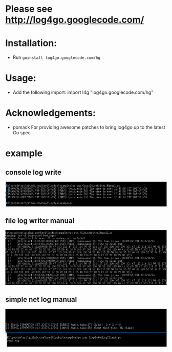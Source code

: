 # Please see http://log4go.googlecode.com/

# Installation:
- Run `goinstall log4go.googlecode.com/hg`

# Usage:
- Add the following import:
import l4g "log4go.googlecode.com/hg"

# Acknowledgements:
- pomack
  For providing awesome patches to bring log4go up to the latest Go spec


# example

## console log write

![](https://github.com/bsed/images/raw/master/2017/11/console_log.png)

## file log writer manual
![](https://github.com/bsed/images/raw/master/2017/11/filelogwrite_manual.png)

## simple net log manual

![](https://github.com/bsed/images/raw/master/2017/11/simple_server_log.png)